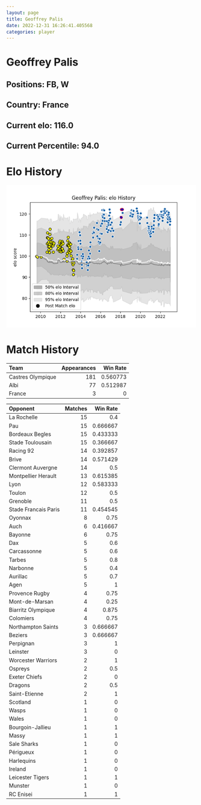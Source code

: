 ```yaml
---  
layout: page  
title: Geoffrey Palis  
date: 2022-12-31 16:26:41.405568  
categories: player  
---
```

# Geoffrey Palis

## Positions: FB, W

## Country: France

## Current elo: 116.0

## Current Percentile: 94.0

# Elo History


![elo history](history_GeoffreyPalis.png)
# Match History


| Team              |   Appearances |   Win Rate |
|:------------------|--------------:|-----------:|
| Castres Olympique |           181 |   0.560773 |
| Albi              |            77 |   0.512987 |
| France            |             3 |   0        |

| Opponent             |   Matches |   Win Rate |
|:---------------------|----------:|-----------:|
| La Rochelle          |        15 |   0.4      |
| Pau                  |        15 |   0.666667 |
| Bordeaux Begles      |        15 |   0.433333 |
| Stade Toulousain     |        15 |   0.366667 |
| Racing 92            |        14 |   0.392857 |
| Brive                |        14 |   0.571429 |
| Clermont Auvergne    |        14 |   0.5      |
| Montpellier Herault  |        13 |   0.615385 |
| Lyon                 |        12 |   0.583333 |
| Toulon               |        12 |   0.5      |
| Grenoble             |        11 |   0.5      |
| Stade Francais Paris |        11 |   0.454545 |
| Oyonnax              |         8 |   0.75     |
| Auch                 |         6 |   0.416667 |
| Bayonne              |         6 |   0.75     |
| Dax                  |         5 |   0.6      |
| Carcassonne          |         5 |   0.6      |
| Tarbes               |         5 |   0.8      |
| Narbonne             |         5 |   0.4      |
| Aurillac             |         5 |   0.7      |
| Agen                 |         5 |   1        |
| Provence Rugby       |         4 |   0.75     |
| Mont-de-Marsan       |         4 |   0.25     |
| Biarritz Olympique   |         4 |   0.875    |
| Colomiers            |         4 |   0.75     |
| Northampton Saints   |         3 |   0.666667 |
| Beziers              |         3 |   0.666667 |
| Perpignan            |         3 |   1        |
| Leinster             |         3 |   0        |
| Worcester Warriors   |         2 |   1        |
| Ospreys              |         2 |   0.5      |
| Exeter Chiefs        |         2 |   0        |
| Dragons              |         2 |   0.5      |
| Saint-Etienne        |         2 |   1        |
| Scotland             |         1 |   0        |
| Wasps                |         1 |   0        |
| Wales                |         1 |   0        |
| Bourgoin-Jallieu     |         1 |   1        |
| Massy                |         1 |   1        |
| Sale Sharks          |         1 |   0        |
| Périgueux            |         1 |   0        |
| Harlequins           |         1 |   0        |
| Ireland              |         1 |   0        |
| Leicester Tigers     |         1 |   1        |
| Munster              |         1 |   0        |
| RC Enisei            |         1 |   1        |